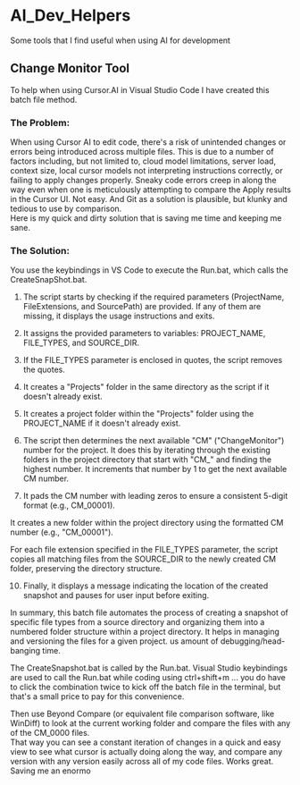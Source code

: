# AI_Dev_Helpers
Some tools that I find useful when using AI for development

## Change Monitor Tool
To help when using Cursor.AI in Visual Studio Code I have created this batch file method. 

### The Problem:
When using Cursor AI to edit code, there's a risk of unintended changes or errors being introduced across multiple files. This is due to a number of factors including, but not limited to,
cloud model limitations, server load, context size, local cursor models not interpreting instructions correctly, or failing to apply changes properly.  Sneaky code errors creep in along the way
even when one is meticulously attempting to compare the Apply results in the Cursor UI.  Not easy.  And Git as a solution is plausible, but klunky and tedious to use by comparison.  
Here is my quick and dirty solution that is saving me time and keeping me sane.

### The Solution:

You use the keybindings in VS Code to execute the Run.bat, which calls the CreateSnapShot.bat.  

1. The script starts by checking if the required parameters (ProjectName, FileExtensions, and SourcePath) are provided. If any of them are missing, it displays the usage instructions and exits.

2. It assigns the provided parameters to variables: PROJECT_NAME, FILE_TYPES, and SOURCE_DIR.

3. If the FILE_TYPES parameter is enclosed in quotes, the script removes the quotes.

4. It creates a "Projects" folder in the same directory as the script if it doesn't already exist.

5. It creates a project folder within the "Projects" folder using the PROJECT_NAME if it doesn't already exist.

6. The script then determines the next available "CM"  ("ChangeMonitor") number for the project. It does this by iterating through the existing folders in the project directory that start with "CM_" and finding the highest number. It increments that number by 1 to get the next available CM number.

7. It pads the CM number with leading zeros to ensure a consistent 5-digit format (e.g., CM_00001).

It creates a new folder within the project directory using the formatted CM number (e.g., "CM_00001").

For each file extension specified in the FILE_TYPES parameter, the script copies all matching files from the SOURCE_DIR to the newly created CM folder, preserving the directory structure.

10. Finally, it displays a message indicating the location of the created snapshot and pauses for user input before exiting.

In summary, this batch file automates the process of creating a snapshot of specific file types from a source directory and organizing them into a numbered folder structure within a project directory. It helps in managing and versioning the files for a given project.
us amount of debugging/head-banging time.

The CreateSnapshot.bat is called by the Run.bat.  Visual Studio keybindings are used to call the Run.bat while coding using ctrl+shift+m  ... you do have to click the combination twice to kick off the batch file in the terminal, but that's a small price to pay for this convenience.

Then use Beyond Compare (or equivalent file comparison software, like WinDiff) to look at the current working folder and compare the files with any of the CM_0000<n> files.   
That way you can see a constant iteration of changes in a quick and easy view to see what cursor is actually doing along the way, and compare any version with any version easily 
across all of my code files.  Works great.  Saving me an enormo
